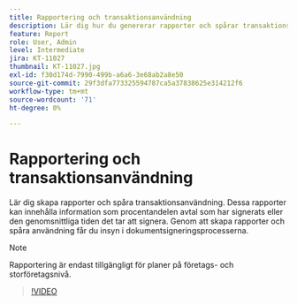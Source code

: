 ```yaml
---
title: Rapportering och transaktionsanvändning
description: Lär dig hur du genererar rapporter och spårar transaktionsanvändning
feature: Report
role: User, Admin
level: Intermediate
jira: KT-11027
thumbnail: KT-11027.jpg
exl-id: f30d174d-7990-499b-a6a6-3e68ab2a8e50
source-git-commit: 29f3dfa773325594787ca5a37838625e314212f6
workflow-type: tm+mt
source-wordcount: '71'
ht-degree: 0%

---
```


# Rapportering och transaktionsanvändning

Lär dig skapa rapporter och spåra transaktionsanvändning. Dessa rapporter kan innehålla information som procentandelen avtal som har signerats eller den genomsnittliga tiden det tar att signera. Genom att skapa rapporter och spåra användning får du insyn i dokumentsigneringsprocesserna.

>[!NOTE]
>
>Rapportering är endast tillgängligt för planer på företags- och storföretagsnivå.

>[!VIDEO](https://video.tv.adobe.com/v/346754?quality=12&learn=on&hidetitle=true)
